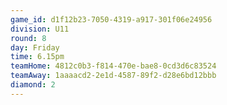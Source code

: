 ```yaml
---
game_id: d1f12b23-7050-4319-a917-301f06e24956
division: U11
round: 8
day: Friday
time: 6.15pm
teamHome: 4812c0b3-f814-470e-bae8-0cd3d6c83524
teamAway: 1aaaacd2-2e1d-4587-89f2-d28e6bd12bbb
diamond: 2
---
```


